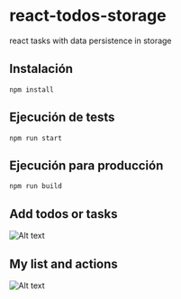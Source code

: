 # react-todos-storage

react tasks with data persistence in storage

## Instalación

```
npm install
```

## Ejecución de tests

```
npm run start
```

## Ejecución para producción

```
npm run build
```

## Add todos or tasks

![Alt text](https://github.com/hdarioDev/assets/blob/main/screen-todos-modal.png?raw=true)

## My list and actions

![Alt text](https://github.com/hdarioDev/assets/blob/main/screen-todos.png?raw=true?raw=true)
